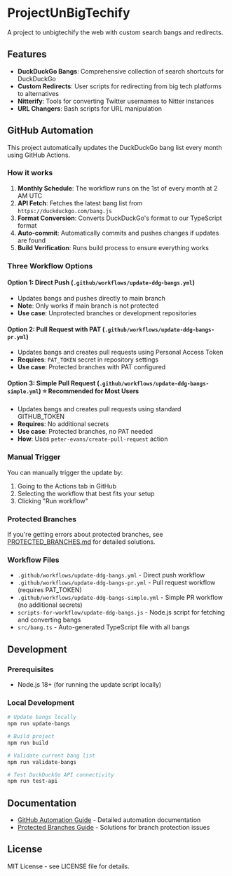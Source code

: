 # ProjectUnBigTechify

A project to unbigtechify the web with custom search bangs and redirects.

## Features

- **DuckDuckGo Bangs**: Comprehensive collection of search shortcuts for DuckDuckGo
- **Custom Redirects**: User scripts for redirecting from big tech platforms to alternatives
- **Nitterify**: Tools for converting Twitter usernames to Nitter instances
- **URL Changers**: Bash scripts for URL manipulation

## GitHub Automation

This project automatically updates the DuckDuckGo bang list every month using GitHub Actions.

### How it works

1. **Monthly Schedule**: The workflow runs on the 1st of every month at 2 AM UTC
2. **API Fetch**: Fetches the latest bang list from `https://duckduckgo.com/bang.js`
3. **Format Conversion**: Converts DuckDuckGo's format to our TypeScript format
4. **Auto-commit**: Automatically commits and pushes changes if updates are found
5. **Build Verification**: Runs build process to ensure everything works

### Three Workflow Options

#### Option 1: Direct Push (`.github/workflows/update-ddg-bangs.yml`)
- Updates bangs and pushes directly to main branch
- **Note**: Only works if main branch is not protected
- **Use case**: Unprotected branches or development repositories

#### Option 2: Pull Request with PAT (`.github/workflows/update-ddg-bangs-pr.yml`)
- Updates bangs and creates pull requests using Personal Access Token
- **Requires**: `PAT_TOKEN` secret in repository settings
- **Use case**: Protected branches with PAT configured

#### Option 3: Simple Pull Request (`.github/workflows/update-ddg-bangs-simple.yml`) ⭐ **Recommended for Most Users**
- Updates bangs and creates pull requests using standard GITHUB_TOKEN
- **Requires**: No additional secrets
- **Use case**: Protected branches, no PAT needed
- **How**: Uses `peter-evans/create-pull-request` action

### Manual Trigger

You can manually trigger the update by:
1. Going to the Actions tab in GitHub
2. Selecting the workflow that best fits your setup
3. Clicking "Run workflow"

### Protected Branches

If you're getting errors about protected branches, see [PROTECTED_BRANCHES.md](PROTECTED_BRANCHES.md) for detailed solutions.

### Workflow Files

- `.github/workflows/update-ddg-bangs.yml` - Direct push workflow
- `.github/workflows/update-ddg-bangs-pr.yml` - Pull request workflow (requires PAT_TOKEN)
- `.github/workflows/update-ddg-bangs-simple.yml` - Simple PR workflow (no additional secrets)
- `scripts-for-workflow/update-ddg-bangs.js` - Node.js script for fetching and converting bangs
- `src/bang.ts` - Auto-generated TypeScript file with all bangs

## Development

### Prerequisites

- Node.js 18+ (for running the update script locally)

### Local Development

```bash
# Update bangs locally
npm run update-bangs

# Build project
npm run build

# Validate current bang list
npm run validate-bangs

# Test DuckDuckGo API connectivity
npm run test-api
```

## Documentation

- [GitHub Automation Guide](GITHUB_AUTOMATION.md) - Detailed automation documentation
- [Protected Branches Guide](PROTECTED_BRANCHES.md) - Solutions for branch protection issues

## License

MIT License - see LICENSE file for details.
